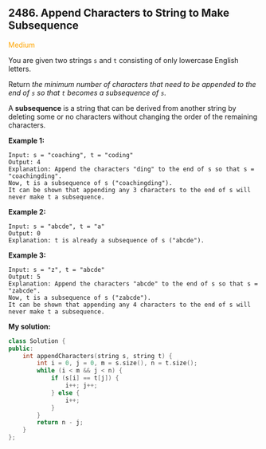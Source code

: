 ## 2486. Append Characters to String to Make Subsequence
<span style="color:orange">Medium</span>

You are given two strings `s` and `t` consisting of only lowercase English letters.

Return *the minimum number of characters that need to be appended to the end of `s` so that `t` becomes a subsequence of `s`.*

A **subsequence** is a string that can be derived from another string by deleting some or no characters without changing the order of the remaining characters.

**Example 1:**
```
Input: s = "coaching", t = "coding"
Output: 4
Explanation: Append the characters "ding" to the end of s so that s = "coachingding".
Now, t is a subsequence of s ("coachingding").
It can be shown that appending any 3 characters to the end of s will never make t a subsequence.
```
**Example 2:**
```
Input: s = "abcde", t = "a"
Output: 0
Explanation: t is already a subsequence of s ("abcde").
```
**Example 3:**
```
Input: s = "z", t = "abcde"
Output: 5
Explanation: Append the characters "abcde" to the end of s so that s = "zabcde".
Now, t is a subsequence of s ("zabcde").
It can be shown that appending any 4 characters to the end of s will never make t a subsequence.
```

**My solution:**
```cpp
class Solution {
public:
    int appendCharacters(string s, string t) {
        int i = 0, j = 0, m = s.size(), n = t.size();
        while (i < m && j < n) {
            if (s[i] == t[j]) {
                i++; j++;
            } else {
                i++;
            }
        }
        return n - j;
    }
};
```